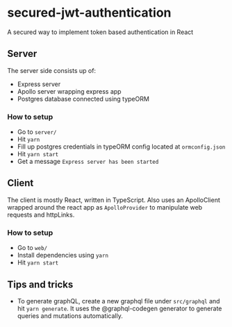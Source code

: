 # secured-jwt-authentication
A secured way to implement token based authentication in React

## Server

The server side consists up of:
- Express server
- Apollo server wrapping express app
- Postgres database connected using typeORM

### How to setup
- Go to `server/`
- Hit `yarn`
- Fill up postgres credentials in typeORM config located at `ormconfig.json`
- Hit `yarn start`
- Get a message `Express server has been started`

## Client

The client is mostly React, written in TypeScript. Also uses an ApolloClient wrapped
around the react app as `ApolloProvider` to manipulate web requests and httpLinks.

### How to setup
- Go to `web/`
- Install dependencies using `yarn`
- Hit `yarn start`

## Tips and tricks
- To generate graphQL, create a new graphql file under `src/graphql` and hit `yarn generate`.
  It uses the @graphql-codegen generator to generate queries and mutations automatically.
